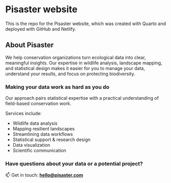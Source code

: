 # Pisaster website

This is the repo for the Pisaster website, which was created with Quarto and deployed with GitHub and Netlify.

## About Pisaster
We help conservation organizations turn ecological data into clear, meaningful insights. Our expertise in wildlife analysis, landscape mapping, and statistical design makes it easier for you to manage your data, understand your results, and focus on protecting biodiversity.

### Making your data work as hard as you do
Our approach pairs statistical expertise with a practical understanding of field-based conservation work.

Services include:

-   Wildlife data analysis
-   Mapping resilient landscapes
-   Streamlining data workflows
-   Statistical support & research design
-   Data visualization
-   Scientific communication

### Have questions about your data or a potential project? 

📫 Get in touch: **hello@pisaster.com**
